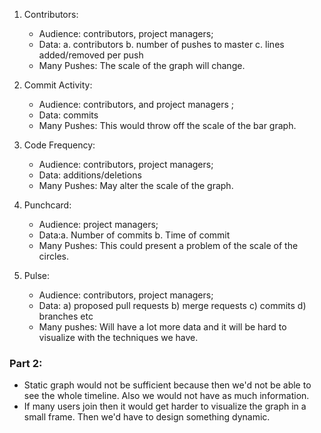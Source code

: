 1. Contributors:

    - Audience: contributors, project managers;
    - Data:
        a. contributors
        b. number of pushes to master
        c. lines added/removed per push
    - Many Pushes: The scale of the graph will change. 

2. Commit Activity:

    - Audience: contributors, and project managers ;
    - Data:  commits 
    - Many Pushes: This would throw off the scale of the bar graph.

3. Code Frequency:

    - Audience: contributors, project managers;
    - Data: additions/deletions 
    - Many Pushes: May alter the scale of the graph.
4. Punchcard:

    - Audience: project managers;
    - Data:a.  Number of commits b. Time of commit
    - Many Pushes: This could present a problem of the scale of the circles.
5. Pulse:
    - Audience: contributors, project managers;
    - Data: a) proposed pull requests b) merge requests c) commits d) branches etc
    - Many pushes: Will have a lot more data and it will be hard to visualize with the techniques we have.


### Part 2:

- Static graph would not be sufficient because then we'd not be able to see the whole timeline. Also we would not have as much information.
- If many users join then it would get harder to visualize the graph in a small frame. Then we'd have to design something dynamic.